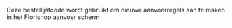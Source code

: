 Deze bestellijstcode wordt gebruikt om nieuwe aanvoerregels aan te maken in het Florishop aanvoer scherm
